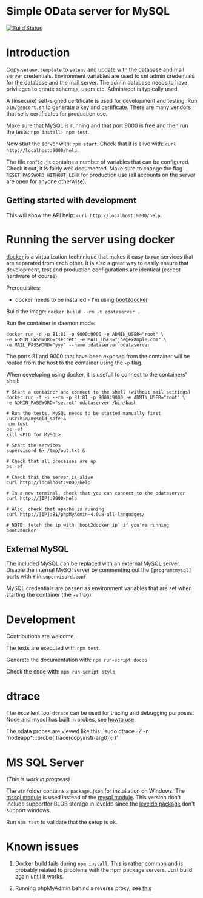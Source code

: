 Simple OData server for MySQL
==============================


[![Build Status][travis-image]][travis-url]

Introduction
============

Copy `setenv.template` to `setenv` and update with the database and
mail server credentials. Environment variables are used to set admin credentials
for the database and the mail server. The admin database needs to have
privileges to create schemas, users etc. Admin/root is typically used.

A (insecure) self-signed certificate is used for development and testing. Run
`bin/gencert.sh` to generate a key and certificate. There are many vendors that
sells certificates for production use.

Make sure that MySQL is running and that port 9000 is free and then run the
tests: `npm install; npm test`.

Now start the server with: `npm start`. Check that it is alive with:
`curl http://localhost:9000/help`.

The file `config.js` contains a number of variables that can be configured.
Check it out, it is fairly well documented. Make sure to change the flag
`RESET_PASSWORD_WITHOUT_LINK` for production use (all accounts on the server are
 open for anyone otherwise).


Getting started with development
--------------------------------

This will show the API help: `curl http://localhost:9000/help`.


Running the server using docker
===============================

[docker](docker.io) is a virtualization technnique that makes it easy to run
services that are separated from each other. It is also a great way to easily
ensure that development, test and production configurations are identical
(except hardware of course).

Prerequisites:

 * docker needs to be installed - I'm using [boot2docker](http://boot2docker.io)

Build the image: `docker build --rm -t odataserver .`

Run the container in daemon mode:

    docker run -d -p 81:81 -p 9000:9000 -e ADMIN_USER="root" \
    -e ADMIN_PASSWORD="secret" -e MAIL_USER="joe@example.com" \
    -e MAIL_PASSWORD="yyy" --name odataserver odataserver

The ports 81 and 9000 that have been exposed from the container will be routed
from the host to the container using the `-p` flag.

When developing using docker, it is usefull to connect to the containers' shell:

    # Start a container and connect to the shell (without mail settings)
    docker run -t -i --rm -p 81:81 -p 9000:9000 -e ADMIN_USER="root" \
    -e ADMIN_PASSWORD="secret" odataserver /bin/bash

    # Run the tests, MySQL needs to be started manually first
    /usr/bin/mysqld_safe &
    npm test
    ps -ef
    kill <PID for MySQL>

    # Start the services
    supervisord &> /tmp/out.txt &

    # Check that all processes are up
    ps -ef

    # Check that the server is alive
    curl http://localhost:9000/help

    # In a new terminal, check that you can connect to the odataserver
    curl http://[IP]:9000/help

    # Also, check that apache is running
    curl http://[IP]:81/phpMyAdmin-4.0.8-all-languages/

    # NOTE: fetch the ip with `boot2docker ip` if you're running boot2docker


External MySQL
--------------

The included MySQL can be replaced with an external MySQL server. Disable the
internal MySQl server by commenting out the `[program:mysql]` parts with `#` in
`supervisord.conf`.

MySQL credentials are passed as environment variables that are set when
starting the container (the `-e` flag).


Development
===========

Contributions are welcome.

The tests are executed with `npm test`.

Generate the documentation with: `npm run-script docco`

Check the code with: `npm run-script style`



dtrace
======

The excellent tool `dtrace` can be used for tracing and debugging purposes.
Node and mysql has built in probes, see [howto use](tests/DTRACE.md).

The odata probes are viewed like this:
`sudo dtrace -Z -n 'nodeapp*:::probe{ trace(copyinstr(arg0)); }'``


MS SQL Server
=============

_(This is work in progress)_

The `win` folder contains a `package.json` for installation on Windows. The
[mssql module](https://www.npmjs.org/package/mssql) is used instead of the
[mysql module](https://www.npmjs.org/package/mysql). This version don't include
supportfor BLOB storage in leveldb since the
[leveldb package](https://www.npmjs.org/package/leveldb) don't support windows.

Run `npm test` to validate that the setup is ok.


Known issues
============

1. Docker build fails during `npm install`. This is rather common and is
probably related to problems with the npm package servers. Just build again
until it works.

2. Running phpMyAdmin behind a reverse proxy, see
   [this](https://wiki.phpmyadmin.net/pma/Config/PmaAbsoluteUri)


[travis-image]: https://img.shields.io/travis/gizur/odataserver.svg?style=flat
[travis-url]: https://travis-ci.org/gizur/odataserver
